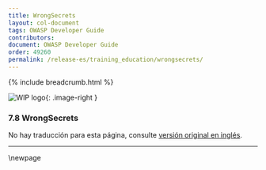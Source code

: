```yaml
---
title: WrongSecrets
layout: col-document
tags: OWASP Developer Guide
contributors:
document: OWASP Developer Guide
order: 49260
permalink: /release-es/training_education/wrongsecrets/
---
```


{% include breadcrumb.html %}

<style type="text/css">
.image-right {
  height: 180px;
  display: block;
  margin-left: auto;
  margin-right: auto;
  float: right;
}
</style>

![WIP logo](../../../assets/images/dg_wip.png "Work in progress"){: .image-right }

### 7.8 WrongSecrets

No hay traducción para esta página, consulte [versión original en inglés][release0908].

----

[release0908]: https://github.com/OWASP/www-project-developer-guide/blob/main/release/09-training-education/08-wrongsecrets.md

\newpage
